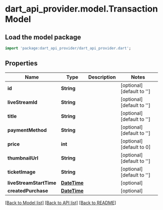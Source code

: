 # dart_api_provider.model.TransactionModel

## Load the model package
```dart
import 'package:dart_api_provider/dart_api_provider.dart';
```

## Properties
Name | Type | Description | Notes
------------ | ------------- | ------------- | -------------
**id** | **String** |  | [optional] [default to '']
**liveStreamId** | **String** |  | [optional] [default to '']
**title** | **String** |  | [optional] [default to '']
**paymentMethod** | **String** |  | [optional] [default to '']
**price** | **int** |  | [optional] [default to 0]
**thumbnailUrl** | **String** |  | [optional] [default to '']
**ticketImage** | **String** |  | [optional] [default to '']
**liveStreamStartTime** | [**DateTime**](DateTime.md) |  | [optional] 
**createdPurchase** | [**DateTime**](DateTime.md) |  | [optional] 

[[Back to Model list]](../README.md#documentation-for-models) [[Back to API list]](../README.md#documentation-for-api-endpoints) [[Back to README]](../README.md)


